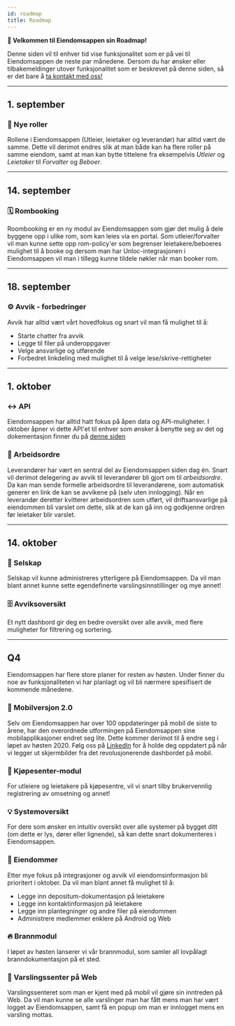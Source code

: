```yaml
---
id: roadmap
title: Roadmap
---
```


**👋 Velkommen til Eiendomsappen sin Roadmap!**

Denne siden vil til enhver tid vise funksjonalitet som er på vei til Eiendomsappen de neste par månedene.
Dersom du har ønsker eller tilbakemeldinger utover funksjonalitet som er beskrevet på denne siden, så er det bare å [ta kontakt med oss!](https://eiendomsappen.com/nb/contact-us)

---

## 1. september

### 👷 Nye roller

Rollene i Eiendomsappen (Utleier, leietaker og leverandør) har alltid vært de samme. Dette vil derimot endres slik at man både kan ha flere roller på samme eiendom, samt at man kan bytte tittelene fra eksempelvis _Utleier_ og _Leietaker_ til _Forvalter_ og _Beboer_.

---

## 14. september

### 🗓️ Rombooking

Roombooking er en ny modul av Eiendomsappen som gjør det mulig å dele byggene opp i ulike rom, som kan leies via en portal. Som utleier/forvalter vil man kunne sette opp rom-policy'er som begrenser leietakere/beboeres mulighet til å booke og dersom man har Unloc-integrasjonen i Eiendomsappen vil man i tillegg kunne tildele nøkler når man booker rom.

---

## 18. september

### ⚙️ Avvik - forbedringer

Avvik har alltid vært vårt hovedfokus og snart vil man få mulighet til å:

- Starte chatter fra avvik
- Legge til filer på underoppgaver
- Velge ansvarlige og utførende
- Forbedret linkdeling med mulighet til å velge lese/skrive-rettigheter

---

## 1. oktober

### ↔️ API

Eiendomsappen har alltid hatt fokus på åpen data og API-muligheter. I oktober åpner vi dette API'et til enhver som ønsker å benytte seg av det og dokementasjon finner du på [denne siden](api/api_introduction)

### 📨 Arbeidsordre

Leverandører har vært en sentral del av Eiendomsappen siden dag én. Snart vil derimot delegering av avvik til leverandører bli gjort om til _arbeidsordre_. Da kan man sende formelle arbeidsordre til leverandørene, som automatisk generer en link de kan se avvikene på (selv uten innlogging). Når en leverandør deretter kvitterer arbeidsordren som utført, vil driftsansvarlige på eiendommen bli varslet om dette, slik at de kan gå inn og godkjenne ordren før leietaker blir varslet.

---

## 14. oktober

### 🏦 Selskap

Selskap vil kunne administreres ytterligere på Eiendomsappen. Da vil man blant annet kunne sette egendefinerte varslingsinnstillinger og mye annet!

### 🗄 Avviksoversikt

Et nytt dashbord gir deg en bedre oversikt over alle avvik, med flere muligheter for filtrering og sortering.

---

## Q4

Eiendomsappen har flere store planer for resten av høsten. Under finner du noe av funksjonaliteten vi har planlagt og vil bli nærmere spesifisert de kommende månedene.

### 📱 Mobilversjon 2.0

Selv om Eiendomsappen har over 100 oppdateringer på mobil de siste to årene, har den overordnede utformingen på Eiendomsappen sine mobilapplikasjoner endret seg lite. Dette kommer derimot til å endre seg i løpet av høsten 2020. Følg oss på [LinkedIn](https://www.linkedin.com/company/eiendomsappen) for å holde deg oppdatert på når vi legger ut skjermbilder fra det revolusjonerende dashbordet på mobil.

### 🏬 Kjøpesenter-modul

For utleiere og leietakere på kjøpesentre, vil vi snart tilby brukervennlig registrering av omsetning og annet!

### 💡 Systemoversikt

For dere som ønsker en intuitiv oversikt over alle systemer på bygget ditt (om dette er lys, dører eller lignende), så kan dette snart dokumenteres i Eiendomsappen.

### 🏢 Eiendommer

Etter mye fokus på integrasjoner og avvik vil eiendomsinformasjon bli prioritert i oktober. Da vil man blant annet få mulighet til å:

- Legge inn depositum-dokumentasjon på leietakere
- Legge inn kontaktinformasjon på leietakere
- Legge inn plantegninger og andre filer på eiendommen
- Administrere medlemmer enklere på Android og Web

### 🔥 Brannmodul

I løpet av høsten lanserer vi vår brannmodul, som samler all lovpålagt branndokumentasjon på et sted.

### 🔔 Varslingssenter på Web

Varslingssenteret som man er kjent med på mobil vil gjøre sin inntreden på Web. Da vil man kunne se alle varslinger man har fått mens man har vært logget av Eiendomsappen, samt få en popup om man er innlogget mens en varsling mottas.
